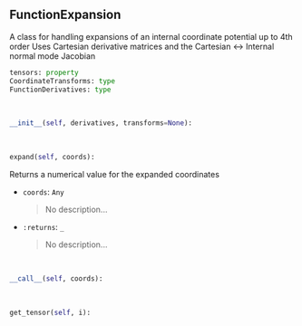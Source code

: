 ## <a id=McUtils.Zachary.FunctionExpansions.FunctionExpansion>FunctionExpansion</a>
A class for handling expansions of an internal coordinate potential up to 4th order
    Uses Cartesian derivative matrices and the Cartesian <-> Internal normal mode Jacobian

```python
tensors: property
CoordinateTransforms: type
FunctionDerivatives: type
```
<a id=McUtils.Zachary.FunctionExpansions.FunctionExpansion.__init__>&nbsp;</a>
```python
__init__(self, derivatives, transforms=None): 
```

<a id=McUtils.Zachary.FunctionExpansions.FunctionExpansion.expand>&nbsp;</a>
```python
expand(self, coords): 
```
Returns a numerical value for the expanded coordinates
- `coords`: `Any`
    >No description...
- `:returns`: `_`
    >No description...

<a id=McUtils.Zachary.FunctionExpansions.FunctionExpansion.__call__>&nbsp;</a>
```python
__call__(self, coords): 
```

<a id=McUtils.Zachary.FunctionExpansions.FunctionExpansion.get_tensor>&nbsp;</a>
```python
get_tensor(self, i): 
```

